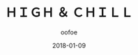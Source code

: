 ---
title: "ＨＩＧＨ ＆ ＣＨＩＬＬ"
subtitle: "oofoe"
customForwardUrl: "https://www.youtube.com/watch?v=rI0PuG157y4"
displayImg: "https://img.youtube.com/vi/rI0PuG157y4/0.jpg"
date: "2018-01-09"
newTab: true 
---